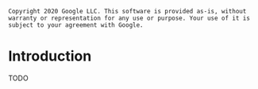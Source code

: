`
 Copyright 2020 Google LLC. This software is provided as-is, without warranty
 or representation for any use or purpose. Your use of it is subject to your
 agreement with Google.
`

# Introduction

TODO